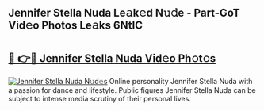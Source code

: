 ## Jennifer Stella Nuda Le𝚊k𝚎d N𝚞𝚍e - Part-GoT Vid𝚎o Photos Le𝚊ks 6NtIC

# <h2><a href="http://fbd7b16.evod.top/?m=Jennifer+Stella+Nuda">🔗 👉🔴 Jennifer Stella Nuda Vid𝚎o Ph𝚘t𝚘s</a></h2>

[![Jennifer Stella Nuda N𝚞d𝚎s](https://i.imgur.com/8V9OHl7.gif)](http://fbd7b16.evod.top/?m=Jennifer+Stella+Nuda)
Online personality Jennifer Stella Nuda with a passion for dance and lifestyle. Public figures Jennifer Stella Nuda can be subject to intense media scrutiny of their personal lives. 
